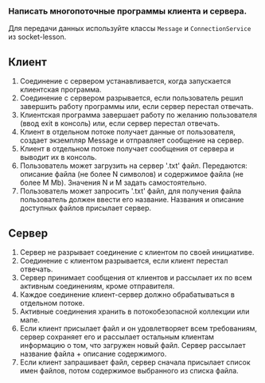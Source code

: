 ### Написать многопоточные программы клиента и сервера.

Для передачи данных используйте классы `Message` и `ConnectionService` из socket-lesson.

## Клиент

1. Соединение с сервером устанавливается, когда запускается клиентская программа.
2. Соединение с сервером разрывается, если пользователь решил завершить работу программы или, если сервер перестал
   отвечать.
3. Клиентская программа завершает работу по желанию пользователя (ввод exit в консоль) или, если сервер перестал
   отвечать.
4. Клиент в отдельном потоке получает данные от пользователя, создает экземпляр Message и отправляет сообщение на
   сервер.
5. Клиент в отдельном потоке получает сообщения от сервера и выводит их в консоль.
6. Пользователь может загрузить на сервер '.txt' файл. Передаются: описание файла (не более N символов) и
   содержимое файла (не более M Mb). Значения N и M задать самостоятельно.
7. Пользователь может запросить '.txt' файл, для получения файла пользователь должен ввести его название.
   Названия и описание доступных файлов присылает сервер.

## Сервер

1. Сервер не разрывает соединение с клиентом по своей инициативе.
2. Соединение с клиентом разрывается, если клиент перестал отвечать.
3. Сервер принимает сообщения от клиентов и рассылает их по всем активным соединениям, кроме отправителя.
4. Каждое соединение клиент-сервер должно обрабатываться в отдельном потоке.
5. Активные соединения хранить в потокобезопасной коллекции или мапе.
6. Если клиент присылает файл и он удовлетворяет всем требованиям, сервер сохраняет его и рассылает остальным клиентам
   информацию о том, что загружен новый файл. Сервер рассылает название файла + описание содержимого.
7. Если клиент запрашивает файл, сервер сначала присылает список имен файлов, потом содержимое выбранного из списка
   файла.
